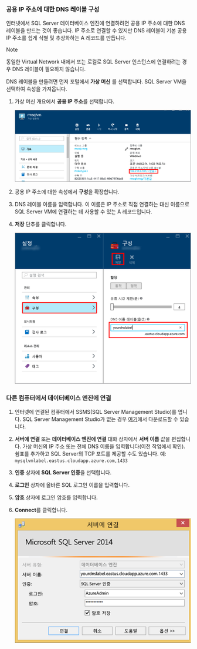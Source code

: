 ### <a name="configure-a-dns-label-for-the-public-ip-address"></a>공용 IP 주소에 대한 DNS 레이블 구성

인터넷에서 SQL Server 데이터베이스 엔진에 연결하려면 공용 IP 주소에 대한 DNS 레이블을 만드는 것이 좋습니다. IP 주소로 연결할 수 있지만 DNS 레이블이 기본 공용 IP 주소를 쉽게 식별 및 추상화하는 A 레코드를 만듭니다.

> [!NOTE]
> 동일한 Virtual Network 내에서 또는 로컬로 SQL Server 인스턴스에 연결하려는 경우 DNS 레이블이 필요하지 않습니다.

DNS 레이블을 만들려면 먼저 포털에서 **가상 머신** 를 선택합니다. SQL Server VM을 선택하여 속성을 가져옵니다.

1. 가상 머신 개요에서 **공용 IP 주소**를 선택합니다.

    ![공용 IP 주소](./media/virtual-machines-sql-server-connection-steps/rm-public-ip-address.png)

1. 공용 IP 주소에 대한 속성에서 **구성**을 확장합니다.

1. DNS 레이블 이름을 입력합니다. 이 이름은 IP 주소로 직접 연결하는 대신 이름으로 SQL Server VM에 연결하는 데 사용할 수 있는 A 레코드입니다.

1. **저장** 단추를 클릭합니다.

    ![dns 레이블](./media/virtual-machines-sql-server-connection-steps/rm-dns-label.png)

### <a name="connect-to-the-database-engine-from-another-computer"></a>다른 컴퓨터에서 데이터베이스 엔진에 연결

1. 인터넷에 연결된 컴퓨터에서 SSMS(SQL Server Management Studio)를 엽니다. SQL Server Management Studio가 없는 경우 [여기](https://docs.microsoft.com/sql/ssms/download-sql-server-management-studio-ssms)에서 다운로드할 수 있습니다.

1. **서버에 연결** 또는 **데이터베이스 엔진에 연결** 대화 상자에서 **서버 이름** 값을 편집합니다. 가상 머신의 IP 주소 또는 전체 DNS 이름을 입력합니다(이전 작업에서 확인). 쉼표를 추가하고 SQL Server의 TCP 포트를 제공할 수도 있습니다. 예: `mysqlvmlabel.eastus.cloudapp.azure.com,1433`

1. **인증** 상자에 **SQL Server 인증**을 선택합니다.

1. **로그인** 상자에 올바른 SQL 로그인 이름을 입력합니다.

1. **암호** 상자에 로그인 암호를 입력합니다.

1. **Connect**를 클릭합니다.

    ![ssms 연결](./media/virtual-machines-sql-server-connection-steps/rm-ssms-connect.png)